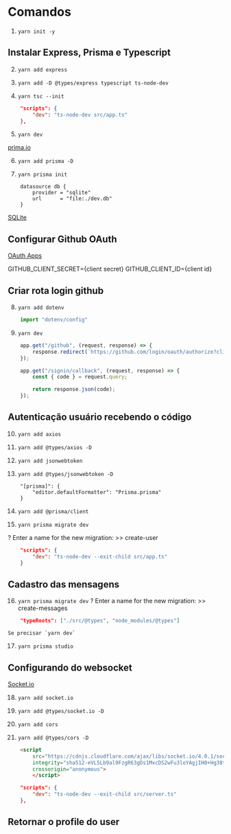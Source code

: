 # Comandos

<!-- package.json -->
1. `yarn init -y`

## Instalar Express, Prisma e Typescript

<!-- instalando dependencias -->
2. `yarn add express`

3. `yarn add -D @types/express typescript ts-node-dev`

<!-- started typescritp -->
4. `yarn tsc --init`

<!-- add no package.json -->
```json
    "scripts": {
        "dev": "ts-node-dev src/app.ts"
    },
```
5. `yarn dev`

<!-- install prisma.io -->
[prima.io](https://www.prisma.io/docs/getting-started/setup-prisma/add-to-existing-project/relational-databases-typescript-postgres)

6. `yarn add prisma -D`

7. `yarn prisma init`

<!-- apagar tudo de .env -->

<!-- add prisma/schema.prisma -->
```prisma
    datasource db {
        provider = "sqlite"
        url      = "file:./dev.db"
    }
```
[SQLite](https://www.prisma.io/docs/concepts/database-connectors/sqlite)

## Configurar Github OAuth

[OAuth Apps](https://github.com/settings/developers)

<!-- add .env -->
GITHUB_CLIENT_SECRET={client secret}
GITHUB_CLIENT_ID={client id}

## Criar rota login github

<!-- app.js -->
<!-- para usar o process.env -->
8. `yarn add dotenv`

```ts
    import "dotenv/config"
```

<!-- rodar aplicacao -->
9. `yarn dev`

<!-- cria rota login github -->
```ts
    app.get("/github", (request, response) => {
        response.redirect(`https://github.com/login/oauth/authorize?client_id=${process.env.GITHUB_CLIENT_ID}`);
    });
```

<!-- url de callback -->
```ts
    app.get("/signin/callback", (request, response) => {
        const { code } = request.query;

        return response.json(code);
    });
```

## Autenticação usuário recebendo o código

<!-- fazendo uma chamada para o github -->
10. `yarn add axios`

11. `yarn add @types/axios -D`

<!-- gerando token dentro da aplicação com o access_token -->
12. `yarn add jsonwebtoken`

13. `yarn add @types/jsonwebtoken -D`

<!-- instalar o plugin do Prisma: Prisma e Prisma - Insider -->
<!-- setting.json do VSCode -->
```prisma
    "[prisma]": {
        "editor.defaultFormatter": "Prisma.prisma"
    }
```

14. `yarn add @prisma/client`

15. `yarn prisma migrate dev`

? Enter a name for the new migration: >> create-user

<!-- alterar no package.json para fazer o Reload -->
```json
    "scripts": {
        "dev": "ts-node-dev --exit-child src/app.ts"
    }
```

## Cadastro das mensagens

16. `yarn prisma migrate dev`
? Enter a name for the new migration: >> create-messages

<!-- Criando as mensagens -->
<!-- OBS: se estiver dando erro em "request.user_id = sub" no arquivo 'ensureAuthenticated.ts', add o typeRoots que está logo abaixo. -->
```json
    "typeRoots": ["./src/@types", "node_modules/@types"]
```

    Se precisar `yarn dev`

17. `yarn prisma studio`

## Configurando do websocket

[Socket.io](https://socket.io/get-started/chat)

18. `yarn add socket.io`

19. `yarn add @types/socket.io -D`

<!-- app.ts, subindo servidor via http-->
<!-- cors, permite ou barra as requisições na aplicação -->
20. `yarn add cors`

21. `yarn add @types/cors -D`

<!-- Create paste public/index.html, e dentro do "body" colocar o código abaixo. -->
```html
    <script
        src="https://cdnjs.cloudflare.com/ajax/libs/socket.io/4.0.1/socket.io.min.js"
        integrity="sha512-eVL5Lb9al9FzgR63gDs1MxcDS2wFu3loYAgjIH0+Hg38tCS8Ag62dwKyH+wzDb+QauDpEZjXbMn11blw8cbTJQ=="
        crossorigin="anonymous">
        </script>
```

<!-- alterar no "package.json". Vai ficar ouvindo o "sever.ts" e não mais o 'app.ts' -->
```json
    "scripts": {
        "dev": "ts-node-dev --exit-child src/server.ts"
    },
```

## Retornar o profile do user

